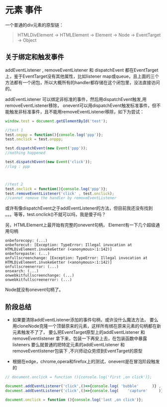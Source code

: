 # 元素 事件

一个普通的div元素的原型链：
> HTMLDivElement -> HTMLElement -> Element -> Node -> EventTarget -> Object

## 关于绑定和触发事件
addEventListener , removeEventListener 和 dispatchEvent 都在EventTarget上，鉴于EventTarget没有其他属性，比如listener map或queue，且上面的三个方法都有一个闭包，所以大概所有的handler都存储在这个闭包里，没法直接访问的。

addEventListener 可以绑定非标准的事件，然后用dispatchEvent触发,用removeEventListener移除，
onevent可以用dispatchEvent触发标准事件，但不能触发非标准事件，且不能用removeEventListener移除，如下为尝试：
```js
window.test = document.getElementById('test');

//test 1
test.onppp = function(){console.log('ppp')};
test.onclick = test.onppp;

test.dispatchEvent(new Event('ppp'));
//nothing happened

test.dispatchEvent(new Event('click'));
//log : ppp



//test 2
test.onclick = function(){console.log('ppp')};
test.removeEventListener('click' , test.onclick);
//cannot remove the handler by removeEventListener
```
或许有像dispatchEvent之于addEventListener的方法，但目前我还没有找到
。。。等等，test.onclick()不就可以吗，我是傻子吗？

另，HTMLElement上最开始有完整的onevent句柄，
Element有一下几个超级通用句柄
```
onbeforecopy: (...)
onbeforecut: [Exception: TypeError: Illegal invocation at HTMLDivElement.invokeGetter (<anonymous>:1:142)]
onbeforepaste: (...)
onfullscreenchange: [Exception: TypeError: Illegal invocation at HTMLDivElement.invokeGetter (<anonymous>:1:142)]
onfullscreenerror: (...)
onsearch: (...)
onwebkitfullscreenchange: (...)
onwebkitfullscreenerror: (...)
```
Node就没有onevent句柄了。

## 阶段总结

-   如果要清除addEventListener添加的事件句柄，或许没什么魔法方法，
要么用cloneNode克隆一个顶替原来的元素，这样所有绑在原来元素的句柄都在新元素触发不了了，
要么把EventTarget原型上的addEventListener 和 removeEventlistener 拿下来，包装一下再安上去，在包装函数中暴露listeners
要么就普通的把特定元素的addEventListener 和 removeEventlistener包装下 ,不兴师动众劳烦到EventTarget的原型

-   根据在edge，chrome,opera和firefox上的测试，onevent是在冒泡阶段触发的
```js
// document.onclick = function (){console.log('first ,on click')};

document.addEventListener('click',()=>{console.log( 'bubble'      )} , false);
document.addEventListener('click',()=>{console.log(    'capture'     )} , true);

document.onclick = function (){console.log('last ,on click')};
```
